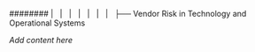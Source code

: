 ######## |   |   |   |   |   |   |   ├── Vendor Risk in Technology and Operational Systems

*Add content here*